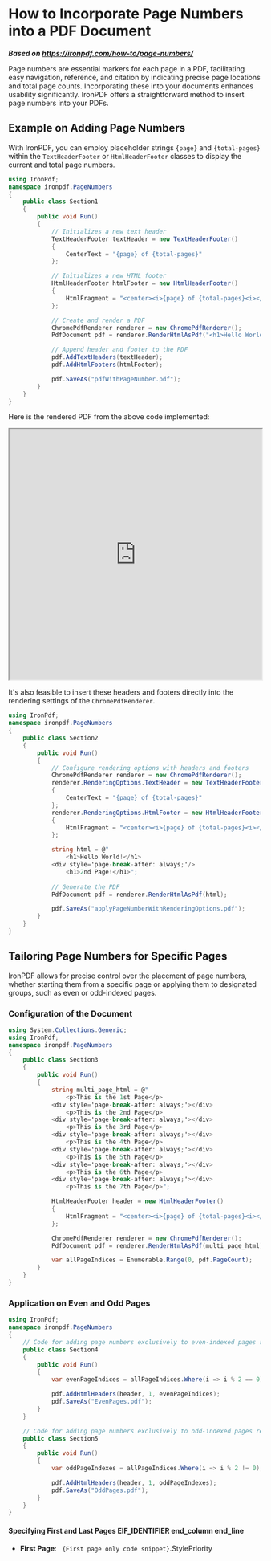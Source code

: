 # How to Incorporate Page Numbers into a PDF Document

***Based on <https://ironpdf.com/how-to/page-numbers/>***


Page numbers are essential markers for each page in a PDF, facilitating easy navigation, reference, and citation by indicating precise page locations and total page counts. Incorporating these into your documents enhances usability significantly. IronPDF offers a straightforward method to insert page numbers into your PDFs.

## Example on Adding Page Numbers

With IronPDF, you can employ placeholder strings `{page}` and `{total-pages}` within the `TextHeaderFooter` or `HtmlHeaderFooter` classes to display the current and total page numbers.

```cs
using IronPdf;
namespace ironpdf.PageNumbers
{
    public class Section1
    {
        public void Run()
        {
            // Initializes a new text header
            TextHeaderFooter textHeader = new TextHeaderFooter()
            {
                CenterText = "{page} of {total-pages}"
            };

            // Initializes a new HTML footer
            HtmlHeaderFooter htmlFooter = new HtmlHeaderFooter()
            {
                HtmlFragment = "<center><i>{page} of {total-pages}<i></center>"
            };

            // Create and render a PDF
            ChromePdfRenderer renderer = new ChromePdfRenderer();
            PdfDocument pdf = renderer.RenderHtmlAsPdf("<h1>Hello World!</h1>");

            // Append header and footer to the PDF
            pdf.AddTextHeaders(textHeader);
            pdf.AddHtmlFooters(htmlFooter);

            pdf.SaveAs("pdfWithPageNumber.pdf");
        }
    }
}
```

Here is the rendered PDF from the above code implemented:

<iframe loading="lazy" src="https://ironpdf.com/static-assets/pdf/how-to/page-numbers/pdf-with-page-numbers.pdf" width="100%" height="500px">
</iframe>

It's also feasible to insert these headers and footers directly into the rendering settings of the `ChromePdfRenderer`.

```cs
using IronPdf;
namespace ironpdf.PageNumbers
{
    public class Section2
    {
        public void Run()
        {
            // Configure rendering options with headers and footers
            ChromePdfRenderer renderer = new ChromePdfRenderer();
            renderer.RenderingOptions.TextHeader = new TextHeaderFooter()
            {
                CenterText = "{page} of {total-pages}"
            };
            renderer.RenderingOptions.HtmlFooter = new HtmlHeaderFooter()
            {
                HtmlFragment = "<center><i>{page} of {total-pages}<i></center>"
            };

            string html = @"
                <h1>Hello World!</h1>
            <div style='page-break-after: always;'/>
                <h1>2nd Page!</h1>";
            
            // Generate the PDF
            PdfDocument pdf = renderer.RenderHtmlAsPdf(html);

            pdf.SaveAs("applyPageNumberWithRenderingOptions.pdf");
        }
    }
}
```

## Tailoring Page Numbers for Specific Pages

IronPDF allows for precise control over the placement of page numbers, whether starting them from a specific page or applying them to designated groups, such as even or odd-indexed pages.

### Configuration of the Document

```cs
using System.Collections.Generic;
using IronPdf;
namespace ironpdf.PageNumbers
{
    public class Section3
    {
        public void Run()
        {
            string multi_page_html = @"
                <p>This is the 1st Page</p>
            <div style='page-break-after: always;'></div>
                <p>This is the 2nd Page</p>
            <div style='page-break-after: always;'></div>
                <p>This is the 3rd Page</p>
            <div style='page-break-after: always;'></div>
                <p>This is the 4th Page</p>
            <div style='page-break-after: always;'></div>
                <p>This is the 5th Page</p>
            <div style='page-break-after: always;'></div>
                <p>This is the 6th Page</p>
            <div style='page-break-after: always;'></div>
                <p>This is the 7th Page</p>";

            HtmlHeaderFooter header = new HtmlHeaderFooter()
            {
                HtmlFragment = "<center><i>{page} of {total-pages}<i></center>"
            };

            ChromePdfRenderer renderer = new ChromePdfRenderer();
            PdfDocument pdf = renderer.RenderHtmlAsPdf(multi_page_html);

            var allPageIndices = Enumerable.Range(0, pdf.PageCount);
        }
    }
}
```

### Application on Even and Odd Pages

```cs
using IronPdf;
namespace ironpdf.PageNumbers
{
    // Code for adding page numbers exclusively to even-indexed pages resulting in odd page numbering
    public class Section4
    {
        public void Run()
        {
            var evenPageIndices = allPageIndices.Where(i => i % 2 == 0);

            pdf.AddHtmlHeaders(header, 1, evenPageIndices);
            pdf.SaveAs("EvenPages.pdf");
        }
    }

    // Code for adding page numbers exclusively to odd-indexed pages resulting in even page numbering
    public class Section5
    {
        public void Run()
        {
            var oddPageIndexes = allPageIndices.Where(i => i % 2 != 0);

            pdf.AddHtmlHeaders(header, 1, oddPageIndexes);
            pdf.SaveAs("OddPages.pdf");
        }
    }
}
```

#### Specifying First and Last Pages	EIF_IDENTIFIER	end_column	end_line

- **First Page**: ` {First page only code snippet}`.StylePriority